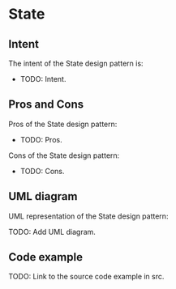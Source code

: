 # State

## Intent

The intent of the State design pattern is:

- TODO: Intent.

## Pros and Cons

Pros of the State design pattern:

- TODO: Pros.

Cons of the State design pattern:

- TODO: Cons.

## UML diagram

UML representation of the State design pattern:

TODO: Add UML diagram.

## Code example

TODO: Link to the source code example in src.
